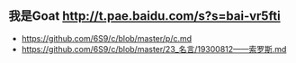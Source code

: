 我是Goat
http://t.pae.baidu.com/s?s=bai-vr5fti
- 
- https://github.com/6S9/c/blob/master/p/c.md
- https://github.com/6S9/c/blob/master/23_名言/19300812——索罗斯.md
